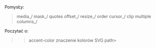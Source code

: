 PomysŁy:

> media\_/
> mask\_/
> quotes
> offset\_/
> resize\_/
> order
> cursor\_/
> clip
> multiple columns\_/

Poczytać o:

> > accent-color
> > znaczenie kolorów
> > SVG path>
